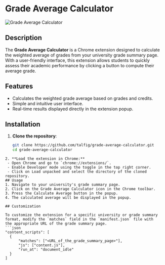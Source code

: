 # Grade Average Calculator

![Grade Average Calculator](https://via.placeholder.com/600x200.png?text=Grade+Average+Calculator)  <!-- Replace with actual image if available -->

## Description

The **Grade Average Calculator** is a Chrome extension designed to calculate the weighted average of grades from your university grade summary page. With a user-friendly interface, this extension allows students to quickly assess their academic performance by clicking a button to compute their average grade.

## Features

- Calculates the weighted grade average based on grades and credits.
- Simple and intuitive user interface.
- Real-time results displayed directly in the extension popup.

## Installation

1. **Clone the repository**:
   ```bash
   git clone https://github.com/talfig/grade-average-calculator.git
   cd grade-average-calculator
  ```
2. **Load the extension in Chrome:**
   - Open Chrome and go to `chrome://extensions/`.
   - Enable Developer mode using the toggle in the top right corner.
   - Click on Load unpacked and select the directory of the cloned repository.
## Usage
1. Navigate to your university's grade summary page.
2. Click on the Grade Average Calculator icon in the Chrome toolbar.
3. Press the Calculate Average button in the popup.
4. The calculated average will be displayed in the popup.

## Customization

To customize the extension for a specific university or grade summary format, modify the `matches` field in the `manifest.json` file with the appropriate URL of the grade summary page.
```json
"content_scripts": [
    {
        "matches": ["<URL_of_the_grade_summary_page>"],
        "js": ["content.js"],
        "run_at": "document_idle"
    }
]
```
